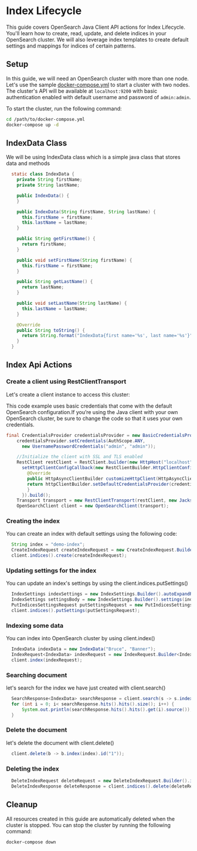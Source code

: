# Index Lifecycle
This guide covers OpenSearch Java Client API actions for Index Lifecycle. You'll learn how to create, read, update, and delete indices in your OpenSearch cluster. We will also leverage index templates to create default settings and mappings for indices of certain patterns.

## Setup

In this guide, we will need an OpenSearch cluster with more than one node. Let's use the sample [docker-compose.yml](https://opensearch.org/samples/docker-compose.yml) to start a cluster with two nodes. The cluster's API will be available at `localhost:9200` with basic authentication enabled with default username and password of `admin:admin`.

To start the cluster, run the following command:

```bash
cd /path/to/docker-compose.yml
docker-compose up -d
```

## IndexData Class
We will be using IndexData class which is a simple java class that stores data and methods

```java
  static class IndexData {
    private String firstName;
    private String lastName;

    public IndexData() {
    }

    public IndexData(String firstName, String lastName) {
      this.firstName = firstName;
      this.lastName = lastName;
    }

    public String getFirstName() {
      return firstName;
    }

    public void setFirstName(String firstName) {
      this.firstName = firstName;
    }

    public String getLastName() {
      return lastName;
    }

    public void setLastName(String lastName) {
      this.lastName = lastName;
    }

    @Override
    public String toString() {
      return String.format("IndexData{first name='%s', last name='%s'}", firstName, lastName);
    }
  }

```

## Index Api Actions

### Create a client using RestClientTransport

Let's create a client instance to access this cluster:

This code example uses basic credentials that come with the default OpenSearch configuration.If you’re using the Java client with your own OpenSearch cluster, be sure to change the code so that it uses your own credentials.

```java
final CredentialsProvider credentialsProvider = new BasicCredentialsProvider();
    credentialsProvider.setCredentials(AuthScope.ANY,
      new UsernamePasswordCredentials("admin", "admin"));

    //Initialize the client with SSL and TLS enabled
    RestClient restClient = RestClient.builder(new HttpHost("localhost", 9200, "https")).
      setHttpClientConfigCallback(new RestClientBuilder.HttpClientConfigCallback() {
        @Override
        public HttpAsyncClientBuilder customizeHttpClient(HttpAsyncClientBuilder httpClientBuilder) {
        return httpClientBuilder.setDefaultCredentialsProvider(credentialsProvider);
        }
      }).build();
    Transport transport = new RestClientTransport(restClient, new JacksonJsonpMapper());
    OpenSearchClient client = new OpenSearchClient(transport);
```



### Creating the index
You can create an index with default settings using the following code:

```java
  String index = "demo-index";
  CreateIndexRequest createIndexRequest = new CreateIndexRequest.Builder().index(index).build();
  client.indices().create(createIndexRequest);
```



### Updating settings for the index
 You can update an index's settings by using the client.indices.putSettings()

```java
  IndexSettings indexSettings = new IndexSettings.Builder().autoExpandReplicas("0-all").build();
  IndexSettings settingsBody = new IndexSettings.Builder().settings(indexSettings).build();
  PutIndicesSettingsRequest putSettingsRequest = new PutIndicesSettingsRequest.Builder().index(index).settings(settingsBody).build();
  client.indices().putSettings(putSettingsRequest);
```



### Indexing some data 
You can index into OpenSearch cluster by using client.index()

```java
  IndexData indexData = new IndexData("Bruce", "Banner");
  IndexRequest<IndexData> indexRequest = new IndexRequest.Builder<IndexData>().index(index).id("1").document(indexData).build();
  client.index(indexRequest);
```



### Searching document
let's search for the index we have just created with client.search()

```java
  SearchResponse<IndexData> searchResponse = client.search(s -> s.index(index), IndexData.class);
  for (int i = 0; i< searchResponse.hits().hits().size(); i++) {
      System.out.println(searchResponse.hits().hits().get(i).source());
  }
```



### Delete the document
let's delete the document with client.delete()

```java
  client.delete(b -> b.index(index).id("1"));
```



### Deleting the index

```java
  DeleteIndexRequest deleteRequest = new DeleteIndexRequest.Builder().index(index).build();
  DeleteIndexResponse deleteResponse = client.indices().delete(deleteRequest);
```




## Cleanup
All resources created in this guide are automatically deleted when the cluster is stopped. You can stop the cluster by running the following command:

```bash
docker-compose down
```